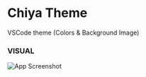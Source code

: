 # Chiya Theme
VSCode theme (Colors & Background Image)

### VISUAL
![App Screenshot](https://via.placeholder.com/468x300?text=App+Screenshot+Here)